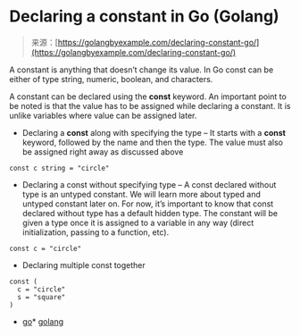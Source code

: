 <!--yml
category: 未分类
date: 2024-10-13 06:28:02
-->

# Declaring a constant in Go (Golang)

> 来源：[https://golangbyexample.com/declaring-constant-go/](https://golangbyexample.com/declaring-constant-go/)

A constant is anything that doesn’t change its value. In Go const can be either of type string, numeric, boolean, and characters.

A constant can be declared using the **const** keyword. An important point to be noted is that the value has to be assigned while declaring a constant. It is unlike variables where value can be assigned later.

*   Declaring a **const** along with specifying the type – It starts with a **const** keyword, followed by the name and then the type. The value must also be assigned right away as discussed above

```
const c string = "circle"
```

*   Declaring a const without specifying type – A const declared without type is an untyped constant. We will learn more about typed and untyped constant later on. For now, it’s important to know that const declared without type has a default hidden type. The constant will be given a type once it is assigned to a variable in any way (direct initialization, passing to a function, etc).

```
const c = "circle"
```

*   Declaring multiple const together

```
const (
  c = "circle"
  s = "square"
)
```

*   [go](https://golangbyexample.com/tag/go/)*   [golang](https://golangbyexample.com/tag/golang/)